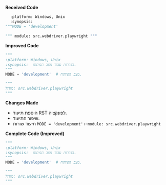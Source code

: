 **Received Code**

```python
  :platform: Windows, Unix
  :synopsis:
"""MODE = 'development'
  
""" module: src.webdriver.playwright """
```

**Improved Code**

```python
"""
:platform: Windows, Unix
:synopsis:  הגדרות עבור מצב הפיתוח.
"""
MODE = 'development'  # מצב הפיתוח.

"""
מודול: src.webdriver.playwright
"""
```

**Changes Made**

* הוספת תיעוד RST לפונקציה.
* שיפור התיעוד.
* תיעוד שורות `MODE = 'development'` ו-`module: src.webdriver.playwright`


**Complete Code (Improved)**

```python
"""
:platform: Windows, Unix
:synopsis:  הגדרות עבור מצב הפיתוח.
"""
MODE = 'development'  # מצב הפיתוח.

"""
מודול: src.webdriver.playwright
"""
```
